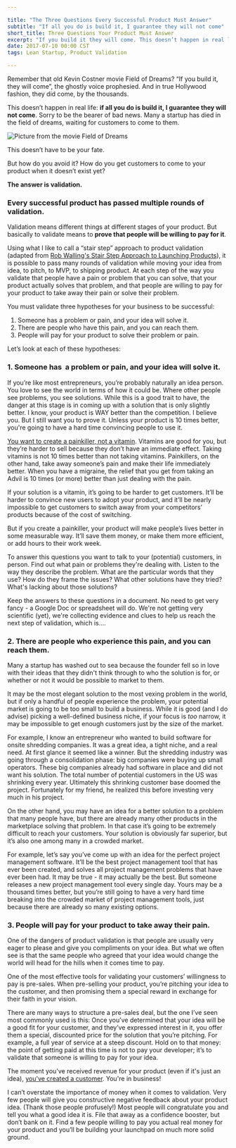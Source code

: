 ```yaml
---

title: "The Three Questions Every Successful Product Must Answer"
subtitle: "If all you do is build it, I guarantee they will not come"
short_title: Three Questions Your Product Must Answer
excerpt: "If you build it they will come. This doesn’t happen in real life: if all you do is build it, I guarantee they will not come. Sorry to be the bearer of bad news. Many a startup has died in the field of dreams, waiting for customers to come to them."
date: 2017-07-10 00:00 CST
tags: Lean Startup, Product Validation

---
```


Remember that old Kevin Costner movie Field of Dreams? “If you build it, they will come”, the ghostly voice prophesied. And in true Hollywood fashion, they did come, by the thousands.

This doesn’t happen in real life: **if all you do is build it, I guarantee they will not come**. Sorry to be the bearer of bad news. Many a startup has died in the field of dreams, waiting for customers to come to them.

![Picture from the movie Field of Dreams](./field-of-dreams.gif)

This doesn’t have to be your fate.

But how do you avoid it? How do you get customers to come to your product when it doesn’t exist yet?

**The answer is validation.**

### Every successful product has passed multiple rounds of validation.

Validation means different things at different stages of your product. But basically to validate means to **prove that people will be willing to pay for it**.

Using what I like to call a “stair step” approach to product validation (adapted from <a href="http://www.startupsfortherestofus.com/episodes/episode-222-the-stair-step-approach-to-launching-products">Rob Walling's Stair Step Approach to Launching Products</a>), it is possible to pass many rounds of validation while moving your idea from idea, to pitch, to MVP, to shipping product. At each step of the way you validate that people have a pain or problem that you can solve, that your product actually solves that problem, and that people are willing to pay for your product to take away their pain or solve their problem.

You must validate three hypotheses for your business to be successful:

1.  Someone has a problem or pain, and your idea will solve it.
2.  There are people who have this pain, and you can reach them.
3.  People will pay for your product to solve their problem or pain.

Let’s look at each of these hypotheses:

### 1. Someone has  a problem or pain, and your idea will solve it.

If you’re like most entrepreneurs, you’re probably naturally an idea person. You love to see the world in terms of how it could be. Where other people see problems, you see solutions. While this is a good trait to have, the danger at this stage is in coming up with a solution that is only slightly better. I know, your product is WAY better than the competition. I believe you. But I still want you to prove it. Unless your product is 10 times better, you're going to have a hard time convincing people to use it.

<a href="https://www.entrepreneur.com/article/230736">You want to create a painkiller, not a vitamin</a>. Vitamins are good for you, but they’re harder to sell because they don’t have an immediate effect. Taking vitamins is not 10 times better than not taking vitamins. Painkillers, on the other hand, take away someone’s pain and make their life immediately better. When you have a migraine, the relief that you get from taking an Advil is 10 times (or more) better than just dealing with the pain.

If your solution is a vitamin, it’s going to be harder to get customers. It’ll be harder to convince new users to adopt your product, and it’ll be nearly impossible to get customers to switch away from your competitors’ products because of the cost of switching.

But if you create a painkiller, your product will make people’s lives better in some measurable way. It’ll save them money, or make them more efficient, or add hours to their work week.

To answer this questions you want to talk to your (potential) customers, in person. Find out what pain or problems they're dealing with. Listen to the way they describe the problem. What are the particular words that they use? How do they frame the issues? What other solutions have they tried? What's lacking about those solutions?

Keep the answers to these questions in a document. No need to get very fancy - a Google Doc or spreadsheet will do. We're not getting very scientific (yet), we're collecting evidence and clues to help us reach the next step of validation, which is....

### 2. There are people who experience this pain, and you can reach them.

Many a startup has washed out to sea because the founder fell so in love with their ideas that they didn't think through to who the solution is for, or whether or not it would be possible to market to them.

It may be the most elegant solution to the most vexing problem in the world, but if only a handful of people experience the problem, your potential market is going to be too small to build a business. While it is good (and I do advise) picking a well-defined business niche, if your focus is <em>too</em> narrow, it may be impossible to get enough customers just by the size of the market.

For example, I know an entrepreneur who wanted to build software for onsite shredding companies. It was a great idea, a tight niche, and a real need. At first glance it seemed like a winner. But the shredding industry was going through a consolidation phase: big companies were buying up small operators. These big companies already had software in place and did not want his solution. The total number of potential customers in the US was shrinking every year. Ultimately this shrinking customer base doomed the project. Fortunately for my friend, he realized this before investing very much in his project.

On the other hand, you may have an idea for a better solution to a problem that many people have, but there are already many other products in the marketplace solving that problem. In that case it’s going to be extremely difficult to reach your customers. Your solution is obviously far superior, but it’s also one among many in a crowded market.

For example, let’s say you’ve come up with an idea for the perfect project management software. It’ll be the best project management tool that has ever been created, and solves all project management problems that have ever been had. It may be true - it may actually be the best. But someone releases a new project management tool every single day. Yours may be a thousand times better, but you’re still going to have a very hard time breaking into the crowded market of project management tools, just because there are already so many existing options.

### 3. People will pay for your product to take away their pain.

One of the dangers of product validation is that people are usually very eager to please and give you compliments on your idea. But what we often see is that the same people who agreed that your idea would change the world will head for the hills when it comes time to pay.

One of the most effective tools for validating your customers’ willingness to pay is pre-sales. When pre-selling your product, you’re pitching your idea to the customer, and then promising them a special reward in exchange for their faith in your vision.

There are many ways to structure a pre-sales deal, but the one I’ve seen most commonly used is this: Once you’ve determined that your idea will be a good fit for your customer, and they’ve expressed interest in it, you offer them a special, discounted price for the solution that you’re pitching. For example, a full year of service at a steep discount. Hold on to that money: the point of getting paid at this time is not to pay your developer; it’s to validate that someone is willing to pay for your idea.

The moment you've received revenue for your product (even if it's just an idea), [you've created a customer](/articles/the-purpose-of-business-is-to-create-and-keep-a-customer). You're in business!

I can’t overstate the importance of money when it comes to validation. Very few people will give you constructive negative feedback about your product idea. (Thank those people profusely!) Most people will congratulate you and tell you what a good idea it is. File that away as a confidence booster, but don’t bank on it. Find a few people willing to pay you actual real money for your product and you’ll be building your launchpad on much more solid ground.


